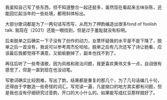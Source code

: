 我虽知自己写了些东西，但不知道整合一起还挺多，虽然现在看起来五味杂陈，还能回忆起当年的一些处境，都用斜体标出。

大部分歌词都是为了一两句话写而写，从而为了押韵编造出很多fond of foolish talk. 我现在（2021）还能一眼找到，但是过于羞耻就没有标明。

后来脱单之后确实一下子没有了创作的动力，女票怀疑我的水平是不是下降了，脱单之后一首没有，我说可以参考周杰伦哈哈。脱单之后有几次还写了诗让她看，应该最后我都觉得不满意，又偷偷删掉了，副本也找不到了。

再往后听了一些粤语歌，因为风格和政治问题，我更喜欢黄伟文多一点，自诩很有感觉了，但是一直到现在也没动笔。

写歌词确实比较困难，写出了韵，结果都是重复的那几个，为了几句话编几十句，还得由于字数造一些奇怪的词汇。写完读一遍，凡是拗口的地方其实都有问题，但是我也没有仔细研究过音韵，开口的大小什么的。如果能写成红豆那样就好了。